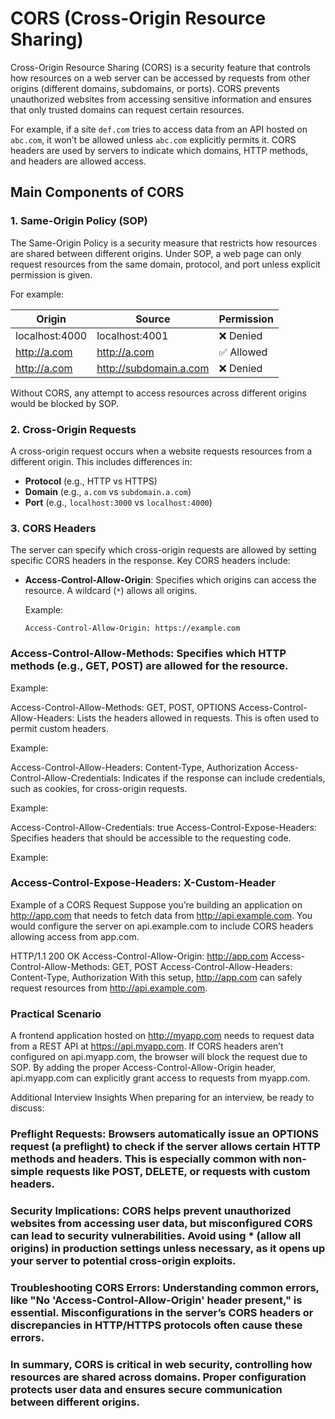 # CORS (Cross-Origin Resource Sharing)

Cross-Origin Resource Sharing (CORS) is a security feature that controls how resources on a web server can be accessed by requests from other origins (different domains, subdomains, or ports). CORS prevents unauthorized websites from accessing sensitive information and ensures that only trusted domains can request certain resources.

For example, if a site `def.com` tries to access data from an API hosted on `abc.com`, it won’t be allowed unless `abc.com` explicitly permits it. CORS headers are used by servers to indicate which domains, HTTP methods, and headers are allowed access.

## Main Components of CORS

### 1. Same-Origin Policy (SOP)

The Same-Origin Policy is a security measure that restricts how resources are shared between different origins. Under SOP, a web page can only request resources from the same domain, protocol, and port unless explicit permission is given.

For example:

| Origin              | Source                   | Permission |
|---------------------|--------------------------|------------|
| localhost:4000      | localhost:4001           | ❌ Denied  |
| http://a.com        | http://a.com             | ✅ Allowed |
| http://a.com        | http://subdomain.a.com   | ❌ Denied  |

Without CORS, any attempt to access resources across different origins would be blocked by SOP.

### 2. Cross-Origin Requests

A cross-origin request occurs when a website requests resources from a different origin. This includes differences in:

- **Protocol** (e.g., HTTP vs HTTPS)
- **Domain** (e.g., `a.com` vs `subdomain.a.com`)
- **Port** (e.g., `localhost:3000` vs `localhost:4000`)

### 3. CORS Headers

The server can specify which cross-origin requests are allowed by setting specific CORS headers in the response. Key CORS headers include:

- **Access-Control-Allow-Origin**: Specifies which origins can access the resource. A wildcard (`*`) allows all origins.
  
  Example:
  ```http
  Access-Control-Allow-Origin: https://example.com

### Access-Control-Allow-Methods: Specifies which HTTP methods (e.g., GET, POST) are allowed for the resource.

Example:

Access-Control-Allow-Methods: GET, POST, OPTIONS
Access-Control-Allow-Headers: Lists the headers allowed in requests. This is often used to permit custom headers.

Example:

Access-Control-Allow-Headers: Content-Type, Authorization
Access-Control-Allow-Credentials: Indicates if the response can include credentials, such as cookies, for cross-origin requests.

Example:


Access-Control-Allow-Credentials: true
Access-Control-Expose-Headers: Specifies headers that should be accessible to the requesting code.

Example:


### Access-Control-Expose-Headers: X-Custom-Header
Example of a CORS Request
Suppose you’re building an application on http://app.com that needs to fetch data from http://api.example.com. You would configure the server on api.example.com to include CORS headers allowing access from app.com.


HTTP/1.1 200 OK
Access-Control-Allow-Origin: http://app.com
Access-Control-Allow-Methods: GET, POST
Access-Control-Allow-Headers: Content-Type, Authorization
With this setup, http://app.com can safely request resources from http://api.example.com.

### Practical Scenario
A frontend application hosted on http://myapp.com needs to request data from a REST API at https://api.myapp.com. If CORS headers aren’t configured on api.myapp.com, the browser will block the request due to SOP. By adding the proper Access-Control-Allow-Origin header, api.myapp.com can explicitly grant access to requests from myapp.com.

Additional Interview Insights
When preparing for an interview, be ready to discuss:

### Preflight Requests: Browsers automatically issue an OPTIONS request (a preflight) to check if the server allows certain HTTP methods and headers. This is especially common with non-simple requests like POST, DELETE, or requests with custom headers.

### Security Implications: CORS helps prevent unauthorized websites from accessing user data, but misconfigured CORS can lead to security vulnerabilities. Avoid using * (allow all origins) in production settings unless necessary, as it opens up your server to potential cross-origin exploits.

### Troubleshooting CORS Errors: Understanding common errors, like "No 'Access-Control-Allow-Origin' header present," is essential. Misconfigurations in the server’s CORS headers or discrepancies in HTTP/HTTPS protocols often cause these errors.

### In summary, CORS is critical in web security, controlling how resources are shared across domains. Proper configuration protects user data and ensures secure communication between different origins.